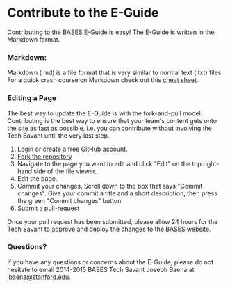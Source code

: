 # Contribute to the E-Guide

Contributing to the BASES E-Guide is easy! The E-Guide is written in the Markdown format.

### Markdown:

Markdown (.md) is a file format that is very similar to normal text (.txt) files. For a quick crash course on Markdown check out this [cheat sheet](https://github.com/adam-p/markdown-here/wiki/Markdown-Cheatsheet).

### Editing a Page


The best way to update the E-Guide is with the fork-and-pull model.  Contributing is the best way to ensure that your team's content gets onto the site as fast as possible, i.e. you can contribute without involving the Tech Savant until the very last step.

1. Login or create a free GitHub account. 
2. [Fork the repository](https://help.github.com/articles/fork-a-repo)
3. Navigate to the page you want to edit and click "Edit" on the top right-hand side of the file viewer. 
4. Edit the page.
5. Commit your changes. Scroll down to the box that says "Commit changes". Give your commit a title and a short description, then press the green "Commit changes" button.
6. [Submit a pull-request](https://help.github.com/articles/creating-a-pull-request)

Once your pull request has been submitted, please allow 24 hours for the Tech Savant to approve and deploy the changes to the BASES website.

### Questions?

If you have any questions or concerns about the E-Guide, please do not hesitate to email 2014-2015 BASES Tech Savant Joseph Baena at jbaena@stanford.edu.